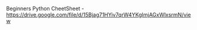 Beginners Python CheetSheet - https://drive.google.com/file/d/15Bjag71HYiv7qrW4YKgImjAGxWlxsrmN/view

